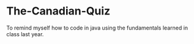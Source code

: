 # The-Canadian-Quiz
To remind myself how to code in java using the fundamentals learned in class last year.
